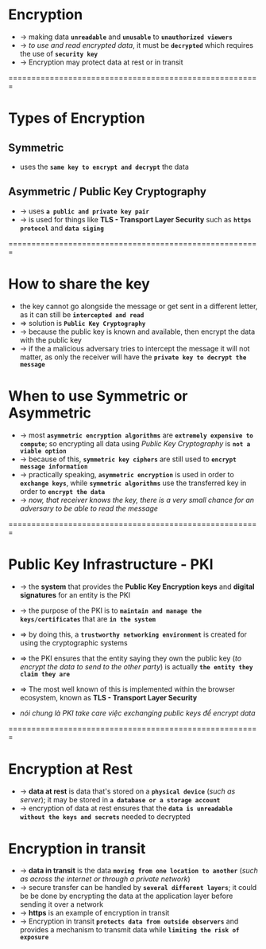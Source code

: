 # Encryption
* -> making data **`unreadable`** and **`unusable`** to **`unauthorized viewers`**
* -> _to use and read encrypted data_, it must be **`decrypted`** which requires the use of **`security key`**
* -> Encryption may protect data at rest or in transit

=======================================================
# Types of Encryption

## Symmetric
* uses the **`same key to encrypt and decrypt`** the data 

## Asymmetric / Public Key Cryptography
* -> uses **`a public and private key pair`**
* -> is used for things like **TLS - Transport Layer Security** such as **`https protocol`** and **`data siging`**

=======================================================
# How to share the key
* the key cannot go alongside the message or get sent in a different letter, as it can still be **`intercepted and read`**
* => solution is **`Public Key Cryptography`**
* -> because the public key is known and available, then encrypt the data with the public key
* -> if the a malicious adversary tries to intercept the message it will not matter, as only the receiver will have the **`private key to decrypt the message`**

# When to use Symmetric or Asymmetric 
* -> most **`asymmetric encryption algorithms`** are **`extremely expensive to compute`**; so encrypting all data using _Public Key Cryptography_ is **`not a viable option`**
* -> because of this, **`symmetric key ciphers`** are still used to **`encrypt message information`** 
* -> practically speaking, **`asymmetric encryption`** is used in order to **`exchange keys`**, while **`symmetric algorithms`** use the transferred key in order to **`encrypt the data`**
* -> _now, that receiver knows the key, there is a very small chance for an adversary to be able to read the message_

=======================================================
# Public Key Infrastructure - PKI
* -> the **system** that provides the **Public Key Encryption keys** and **digital signatures** for an entity is the PKI
* -> the purpose of the PKI is to **`maintain and manage the keys/certificates`** that are **`in the system`**
* => by doing this, a **`trustworthy networking environment`** is created for using the cryptographic systems 

* => the PKI ensures that the entity saying they own the public key (_to encrypt the data to send to the other party_) is actually **`the entity they claim they are`** 
* => The most well known of this is implemented within the browser ecosystem, known as **TLS - Transport Layer Security**

* _nói chung là PKI take care việc exchanging public keys để encrypt data_

=======================================================
# Encryption at Rest
* -> **data at rest** is data that's stored on a **`physical device`** (_such as server_); it may be stored in **`a database or a storage account`**
* -> encryption of data at rest ensures that the **`data is unreadable without the keys and secrets`** needed to decrypted 

# Encryption in transit
* -> **data in transit** is the data **`moving from one location to another`** (_such as across the internet or through a private network_)
* -> secure transfer can be handled by **`several different layers`**; it could be be done by encrypting the data at the application layer before sending it over a network
* -> **https** is an example of encryption in transit
* -> Encryption in transit **`protects data from outside observers`** and provides a mechanism to transmit data while **`limiting the risk of exposure`**